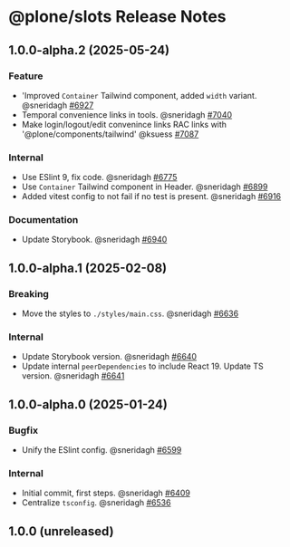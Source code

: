 # @plone/slots Release Notes

<!-- Do *NOT* add new change log entries to this file.
     Instead create a file in the news directory.
     For helpful instructions, see:
     https://6.docs.plone.org/contributing/index.html#change-log-entry
-->

<!-- towncrier release notes start -->

## 1.0.0-alpha.2 (2025-05-24)

### Feature

- 'Improved `Container` Tailwind component, added `width` variant. @sneridagh [#6927](https://github.com/plone/volto/issues/6927)
- Temporal convenience links in tools. @sneridagh [#7040](https://github.com/plone/volto/issues/7040)
- Make login/logout/edit convenince links RAC links with '@plone/components/tailwind' @ksuess [#7087](https://github.com/plone/volto/issues/7087)

### Internal

- Use ESlint 9, fix code. @sneridagh [#6775](https://github.com/plone/volto/issues/6775)
- Use `Container` Tailwind component in Header. @sneridagh [#6899](https://github.com/plone/volto/issues/6899)
- Added vitest config to not fail if no test is present. @sneridagh [#6916](https://github.com/plone/volto/issues/6916)

### Documentation

- Update Storybook. @sneridagh [#6940](https://github.com/plone/volto/issues/6940)

## 1.0.0-alpha.1 (2025-02-08)

### Breaking

- Move the styles to `./styles/main.css`. @sneridagh [#6636](https://github.com/plone/volto/issues/6636)

### Internal

- Update Storybook version. @sneridagh [#6640](https://github.com/plone/volto/issues/6640)
- Update internal `peerDependencies` to include React 19.
  Update TS version. @sneridagh [#6641](https://github.com/plone/volto/issues/6641)

## 1.0.0-alpha.0 (2025-01-24)

### Bugfix

- Unify the ESlint config. @sneridagh [#6599](https://github.com/plone/volto/issues/6599)

### Internal

- Initial commit, first steps. @sneridagh [#6409](https://github.com/plone/volto/issues/6409)
- Centralize `tsconfig`. @sneridagh [#6536](https://github.com/plone/volto/issues/6536)

## 1.0.0 (unreleased)
